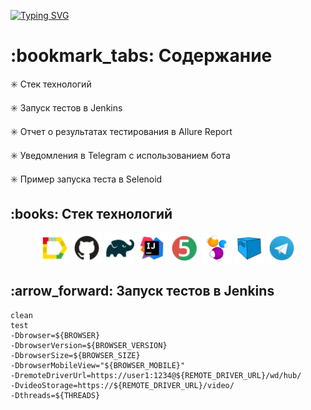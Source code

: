 [![Typing SVG](https://readme-typing-svg.herokuapp.com?color=%231AA432&size=32&duration=2000&vCenter=true&multiline=true&width=500&height=86&lines=%D0%9F%D1%80%D0%BE%D0%B5%D0%BA%D1%82+%D0%BF%D0%BE+%D0%B0%D0%B2%D1%82%D0%BE%D0%BC%D0%B0%D1%82%D0%B8%D0%B7%D0%B0%D1%86%D0%B8%D0%B8;%D1%82%D0%B5%D1%81%D1%82%D0%B8%D1%80%D0%BE%D0%B2%D0%B0%D0%BD%D0%B8%D1%8F+%D1%81%D0%B0%D0%B9%D1%82%D0%B0+citilink.ru)](https://git.io/typing-svg)


<h1>:bookmark_tabs: Содержание</h1>

:eight_spoked_asterisk:	 Стек технологий

:eight_spoked_asterisk:	 Запуск тестов в Jenkins

:eight_spoked_asterisk:	 Отчет о результатах тестирования в Allure Report

:eight_spoked_asterisk:	 Уведомления в Telegram с использованием бота

:eight_spoked_asterisk:	 Пример запуска теста в Selenoid


<h2>:books:	 Стек технологий</h2>

<p align="center">
<img src="images/logo/Allure_Report.svg" height="48" width="48"> 
<img src="images/logo/GitHub.svg" height="48" width="48">
<img src="images/logo/Gradle.svg" height="48" width="48">
<img src="images/logo/Intelij_IDEA.svg" height="48" width="48">
<img src="images/logo/JUnit5.svg" height="48" width="48">
<img src="images/logo/Selenide.svg" height="48" width="48">
<img src="images/logo/Selenoid.svg" height="48" width="48">
<img src="images/logo/Telegram.svg" height="48" width="48">
</p>

<h2>:arrow_forward:	 Запуск тестов в Jenkins</h2>

```
clean
test
-Dbrowser=${BROWSER}
-DbrowserVersion=${BROWSER_VERSION}
-DbrowserSize=${BROWSER_SIZE}
-DbrowserMobileView="${BROWSER_MOBILE}"
-DremoteDriverUrl=https://user1:1234@${REMOTE_DRIVER_URL}/wd/hub/
-DvideoStorage=https://${REMOTE_DRIVER_URL}/video/
-Dthreads=${THREADS}
```
